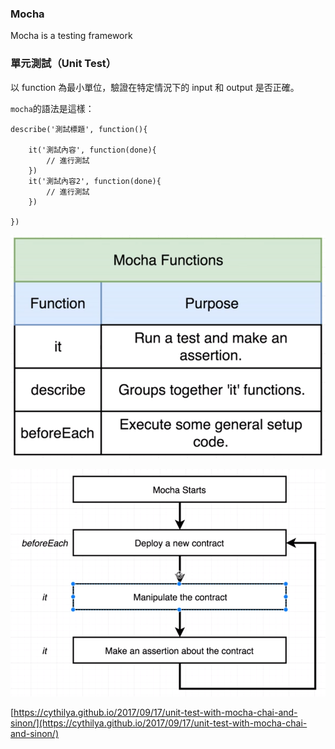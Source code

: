 ### Mocha

Mocha is a testing framework

### 單元測試（Unit Test）

以 function 為最小單位，驗證在特定情況下的 input 和 output 是否正確。

`mocha`的語法是這樣：

```
describe('測試標題', function(){

    it('測試內容', function(done){
        // 進行測試
    })
    it('測試內容2', function(done){
        // 進行測試
    })

})
```

![](/assets/mochaFunctions)

![](/assets/mochaStructure2)

[https://cythilya.github.io/2017/09/17/unit-test-with-mocha-chai-and-sinon/](https://cythilya.github.io/2017/09/17/unit-test-with-mocha-chai-and-sinon/)

